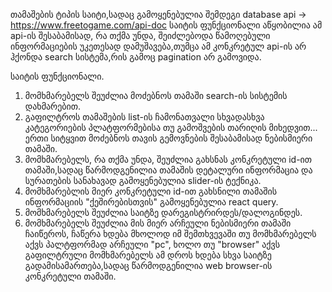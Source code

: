 თამაშების ტიპის საიტი,სადაც გამოყენებულია შემდეგი database api -> https://www.freetogame.com/api-doc
საიტის ფუნქციონალი აწყობილია ამ api-ის შესაბამისად, რა თქმა უნდა, შეიძლებოდა წამოღებული ინფორმაციების უკეთესად დამუშავება,თუმცა ამ კონკრეტულ api-ის არ ჰქონდა search სისტემა,რის გამოც pagination არ გამოვიდა.

საიტის ფუნქციონალი.

1. მომხმარებელს შეუძლია მოძებნოს თამაში search-ის სისტემის დახმარებით.
2. გაფილტროს თამაშების list-ის ჩამონათვალი სხვადასხვა კატეგორიების პლატფორმებისა თუ გამოშვების თარიღის მიხედვით... ერთი სიტყვით მოძებნოს თავის გემოვნების შესაბამისად ნებისმიერი თამაში.
3. მომხმარებელს, რა თქმა უნდა, შეუძლია გახსნას კონკრეტული id-ით თამაში,სადაც წარმოდგენილია თამაშის დეტალური ინფორმაცია და სურათების სანახავად გამოყენებულია slider-ის ტექნიკა.
4. მომხმარებლის მიერ კონკრეტული id-ით გახსნილი თამაშის ინფორმაციის "ქეშირებისთვის" გამოყენებულია react query.
5. მომხმარებელს შეუძლია საიტზე დარეგისტრირდეს/დალოგინდეს.
6. მომხმარებელს შეუძლია მის მიერ არჩეული ნებისმიერი თამაში ჩაიწეროს, ჩაწერა ხდება მხოლოდ იმ შემთხვევაში თუ მომხმარებელს აქვს პალტფორმად არჩეული "pc", ხოლო თუ "browser" აქვს გაფილტრული მომხმარებელს ამ დროს ხდება სხვა საიტზე გადამისამართება,სადაც წარმოდგენილია web browser-ის კონკრეტული თამაში.
